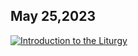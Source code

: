 ## May 25,2023 ##

[![Introduction to the Liturgy](https://raw.githubusercontent.com/fernal73/CIAY/main/May/jpgs/Day145.jpg)](https://youtu.be/2QQMdzwQlY4 "Introduction to the Liturgy")
